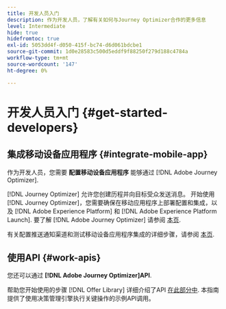 ```yaml
---
title: 开发人员入门
description: 作为开发人员，了解有关如何与Journey Optimizer合作的更多信息
level: Intermediate
hide: true
hidefromtoc: true
exl-id: 5053dd4f-d050-415f-bc74-d6d061bdcbe1
source-git-commit: 1d0e28583c500d5eddf9f88250f279d188c4784a
workflow-type: tm+mt
source-wordcount: '147'
ht-degree: 0%

---
```


# 开发人员入门 {#get-started-developers}

## 集成移动设备应用程序 {#integrate-mobile-app}

作为开发人员，您需要 **配置移动设备应用程序** 能够通过 [!DNL Adobe Journey Optimizer].

[!DNL Journey Optimizer] 允许您创建历程并向目标受众发送消息。 开始使用 [!DNL Journey Optimizer]，您需要确保在移动应用程序上部署配置和集成，以及 [!DNL Adobe Experience Platform] 和 [!DNL Adobe Experience Platform Launch]. 要了解 [!DNL Adobe Journey Optimizer] 请参阅 [本页](../../configuration/push-gs.md).

有关配置推送通知渠道和测试移动设备应用程序集成的详细步骤，请参阅 [本页](../../configuration/push-configuration.md).

## 使用API {#work-apis}

您还可以通过 **[!DNL Adobe Journey Optimizer]API**.

帮助您开始使用的步骤 [!DNL Offer Library] 详细介绍了API [在此部分中](../../offers/api-reference/getting-started.md). 本指南提供了使用决策管理引擎执行关键操作的示例API调用。
